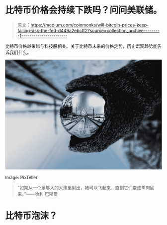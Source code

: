 # 比特币价格会持续下跌吗？问问美联储。

> 原文：<https://medium.com/coinmonks/will-bitcoin-prices-keep-falling-ask-the-fed-d449a2ebcff2?source=collection_archive---------1----------------------->

比特币价格越来越与科技股相关。关于比特币未来的价格走势，历史宏观趋势能告诉我们什么。

![](img/f78920e526aa8536b7642c97a57889d1.png)

Image: PixTeller

> “如果从一个足够大的大炮里射出，猪可以飞起来，直到它们变成熏肉回来。”——哈利·巴斯曼

# 比特币泡沫？